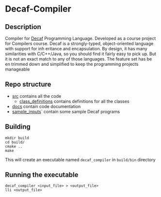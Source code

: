 # Decaf-Compiler
## Description

Compiler for [Decaf](https://ocw.mit.edu/courses/electrical-engineering-and-computer-science/6-035-computer-language-engineering-spring-2010/projects/MIT6_035S10_decaf.pdf) 
Programming Language. Developed as a course project for Compilers course.
Decaf  is  a  strongly-typed,  object-oriented  language  with  support  for  inh
eritance  and  encapsulation. By design, it has many similarities with C/C++/Java, so you should find it fairly easy
to pick up. But it is not an exact match to any of those languages.  The feature set has be
en trimmed down and simplified to keep the programming projects manageable 

## Repo structure
- [src](./src) contains all the code
    + [class_definitions](./src/class_definitions) contains definitions for all the classes
- [docs](./docs) contain code documentation
- [sample_inputs](./sample_inputs)` contain some sample Decaf programs

## Building
``` 
mkdir build
cd build/
cmake ..
make 
``` 
This will create an executable named `decaf_compiler` in `build/bin` directory

## Running the executable
```
decaf_compiler <input_file> > <output_file>
lli <output_file>
```